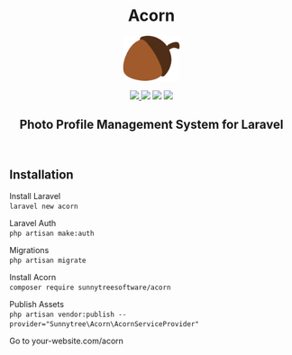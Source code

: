 <h1 align="center">Acorn</h1>
<p align="center"><img src="./publishable/assets/images/acorn-icon.svg" width="100"></p>
<p align="center"><a href="https://travis-ci.com/sunnytreesoftware/acorn"><img src="https://travis-ci.com/sunnytreesoftware/acorn.svg?branch=master"</a>
<a href="https://packagist.org/packages/sunnytreesoftware/acorn"><img src="https://poser.pugx.org/sunnytreesoftware/acorn/d/total.svg"></a>
<a href="https://packagist.org/packages/sunnytreesoftware/acorn"><img src="https://poser.pugx.org/sunnytreesoftware/acorn/v/stable"></a>
<a href="https://opensource.org/licenses/MIT"><img src="https://img.shields.io/badge/License-MIT-yellow.svg"></a></p>

<h2 align="center">Photo Profile Management System for Laravel </h2>
<br>

## Installation  
Install Laravel  
`
laravel new acorn
`  

Laravel Auth  
`
php artisan make:auth  
`

Migrations  
`
php artisan migrate  
`  

Install Acorn  
`
composer require sunnytreesoftware/acorn
`  

Publish Assets  
`
php artisan vendor:publish --provider="Sunnytree\Acorn\AcornServiceProvider"
`

Go to your-website.com/acorn

